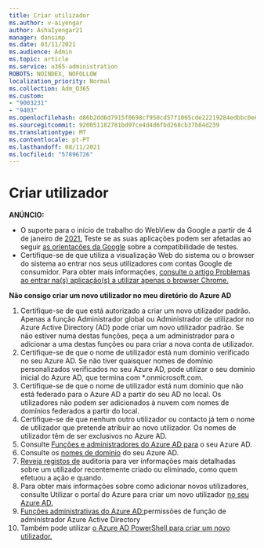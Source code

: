 ```yaml
---
title: Criar utilizador
ms.author: v-aiyengar
author: AshaIyengar21
manager: dansimp
ms.date: 03/11/2021
ms.audience: Admin
ms.topic: article
ms.service: o365-administration
ROBOTS: NOINDEX, NOFOLLOW
localization_priority: Normal
ms.collection: Adm_O365
ms.custom:
- "9003231"
- "9403"
ms.openlocfilehash: d86b2dd6d7915f0698cf950cd57f1065cde22219284edbbc0e64f3a5e69ff252
ms.sourcegitcommit: 920051182781bd97ce4d4d6fbd268cb37b84d239
ms.translationtype: MT
ms.contentlocale: pt-PT
ms.lasthandoff: 08/11/2021
ms.locfileid: "57896726"
---
```

# <a name="create-user"></a>Criar utilizador

**ANÚNCIO:**

- O suporte para o início de trabalho do WebView da Google a partir de 4 de janeiro de [2021.](https://docs.microsoft.com/azure/active-directory/external-identities/google-federation#deprecation-of-webview-sign-in-support) Teste se as suas aplicações podem ser afetadas ao seguir [as orientações da Google](https://go.microsoft.com/fwlink/?linkid=2157323) sobre a compatibilidade de testes.
- Certifique-se de que utiliza a visualização Web do sistema ou o browser do sistema ao entrar nos seus utilizadores com contas Google de consumidor. Para obter mais informações, [consulte o artigo Problemas ao entrar na(s) aplicação(s) a utilizar apenas o browser Chrome.](https://docs.microsoft.com/office365/troubleshoot/miscellaneous/chrome-behavior-affects-applications)

**Não consigo criar um novo utilizador no meu diretório do Azure AD**

1. Certifique-se de que está autorizado a criar um novo utilizador padrão. Apenas a função Administrador global ou Administrador de utilizador no Azure Active Directory (AD) pode criar um novo utilizador padrão. Se não estiver numa destas funções, peça a um administrador para o adicionar a uma destas funções ou para criar a nova conta de utilizador.
1. Certifique-se de que o nome de utilizador está num domínio verificado no seu Azure AD. Se não tiver quaisquer nomes de domínio personalizados verificados no seu Azure AD, pode utilizar o seu domínio inicial do Azure AD, que termina com *.onmicrosoft.com.
1. Certifique-se de que o nome de utilizador está num domínio que não está federado para o Azure AD a partir do seu AD no local. Os utilizadores não podem ser adicionados à nuvem com nomes de domínios federados a partir do local.
1. Certifique-se de que nenhum outro utilizador ou contacto já tem o nome de utilizador que pretende atribuir ao novo utilizador. Os nomes de utilizador têm de ser exclusivos no Azure AD.
1. Consulte [Funções e administradores do Azure AD para](https://portal.azure.com/#blade/Microsoft_AAD_IAM/ActiveDirectoryMenuBlade/RolesAndAdministrators) o seu Azure AD.
1. Consulte os [nomes de domínio](https://portal.azure.com/#blade/Microsoft_AAD_IAM/ActiveDirectoryMenuBlade/RolesAndAdministrators) do seu Azure AD.
1. [Reveja registos de](https://portal.azure.com/#blade/Microsoft_AAD_IAM/ActiveDirectoryMenuBlade/RolesAndAdministrators) auditoria para ver informações mais detalhadas sobre um utilizador recentemente criado ou eliminado, como quem efetuou a ação e quando.
1. Para obter mais informações sobre como adicionar novos utilizadores, consulte Utilizar o portal do Azure para criar um novo utilizador [no seu Azure AD.](https://docs.microsoft.com/azure/active-directory/active-directory-users-create-azure-portal)
1. [Funções administrativas do Azure AD:](https://docs.microsoft.com/azure/active-directory/active-directory-assign-admin-roles)permissões de função de administrador Azure Active Directory
1. Também pode utilizar [o Azure AD PowerShell para criar um novo utilizador.](https://docs.microsoft.com/powershell/module/azuread/new-azureaduser?view=azureadps-2.0)
